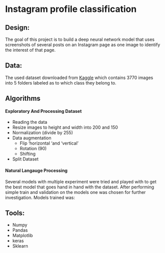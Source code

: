 # Instagram profile classification


## Design:
The goal of this project is to build a deep neural network model that uses screenshots of several posts on an Instagram page as one image to identify the interest of that page.

## Data:
The used dataset downloaded from [Kaggle](https://www.kaggle.com/bahramjannesarr/instagram-page-screen-shots-in-5-category) which contains 3770 images into 5 folders labeled as to which class they belong to.

 
## Algorithms

#### Exploratory And Processing Dataset
- Reading the data
- Resize images to height and width into 200 and 150
- Normalization (divide by 255)
- Data augmentation
  - Flip ‘horizontal ‘and ‘vertical’
  - Rotation (90)
  - Shifting 
- Split Dataset 


#### Natural Langauge Processing
Several models with multiple experiment were tried and played with to get the best model that goes hand in hand with the dataset. After performing simple train and validation on the  models one was chosen for further investigation. Models trained was:




## Tools:
- Numpy 
- Pandas 
- Matplotlib 
- keras  
- Sklearn 
